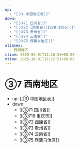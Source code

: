 ```yaml
---
up:
  - "[[③ 中国地区表]]"
down:
  - "[[③71 四川省]]"
  - "[[③72 [西康省](1928-1955)]]"
  - "[[③73 贵州省]]"
  - "[[③74 云南省]]"
  - "[[③75 西藏自治区]]"
aliases:
  - 西南地区
ctime: 2025-03-01T13:26:58+08:00
mtime: 2025-10-01T12:22:51+08:00
---
```


# ③7 西南地区

- up: [[③ 中国地区表]]
- down:	
	- [[③71 四川省]]
	- [[③719 重庆市]]
	- [[③72 [西康省](1928-1955)]]
	- [[③73 贵州省]]
	- [[③74 云南省]]
	- [[③75 西藏自治区]]
	

